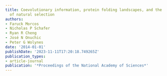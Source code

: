 ```yaml
---
title: Coevolutionary information, protein folding landscapes, and the thermodynamics
  of natural selection
authors:
- Faruck Morcos
- Nicholas P Schafer
- Ryan R Cheng
- José N Onuchic
- Peter G Wolynes
date: '2014-01-01'
publishDate: '2023-11-11T17:20:18.749265Z'
publication_types:
- article-journal
publication: '*Proceedings of the National Academy of Sciences*'
---
```

